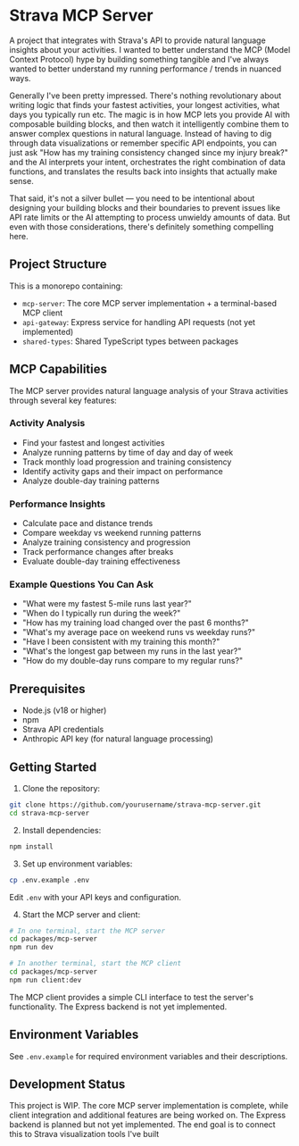# Strava MCP Server

A project that integrates with Strava's API to provide natural language insights about your activities. I wanted to better understand the MCP (Model Context Protocol) hype by building something tangible and I've always wanted to better understand my running performance / trends in nuanced ways.

Generally I've been pretty impressed. There's nothing revolutionary about writing logic that finds your fastest activities, your longest activities, what days you typically run etc. The magic is in how MCP lets you provide AI with composable building blocks, and then watch it intelligently combine them to answer complex questions in natural language. Instead of having to dig through data visualizations or remember specific API endpoints, you can just ask "How has my training consistency changed since my injury break?" and the AI interprets your intent, orchestrates the right combination of data functions, and translates the results back into insights that actually make sense.

That said, it's not a silver bullet — you need to be intentional about designing your building blocks and their boundaries to prevent issues like API rate limits or the AI attempting to process unwieldy amounts of data. But even with those considerations, there's definitely something compelling here.

## Project Structure

This is a monorepo containing:

- `mcp-server`: The core MCP server implementation + a terminal-based MCP client
- `api-gateway`: Express service for handling API requests (not yet implemented)
- `shared-types`: Shared TypeScript types between packages

## MCP Capabilities

The MCP server provides natural language analysis of your Strava activities through several key features:

### Activity Analysis

- Find your fastest and longest activities
- Analyze running patterns by time of day and day of week
- Track monthly load progression and training consistency
- Identify activity gaps and their impact on performance
- Analyze double-day training patterns

### Performance Insights

- Calculate pace and distance trends
- Compare weekday vs weekend running patterns
- Analyze training consistency and progression
- Track performance changes after breaks
- Evaluate double-day training effectiveness

### Example Questions You Can Ask

- "What were my fastest 5-mile runs last year?"
- "When do I typically run during the week?"
- "How has my training load changed over the past 6 months?"
- "What's my average pace on weekend runs vs weekday runs?"
- "Have I been consistent with my training this month?"
- "What's the longest gap between my runs in the last year?"
- "How do my double-day runs compare to my regular runs?"

## Prerequisites

- Node.js (v18 or higher)
- npm
- Strava API credentials
- Anthropic API key (for natural language processing)

## Getting Started

1. Clone the repository:

```bash
git clone https://github.com/yourusername/strava-mcp-server.git
cd strava-mcp-server
```

2. Install dependencies:

```bash
npm install
```

3. Set up environment variables:

```bash
cp .env.example .env
```

Edit `.env` with your API keys and configuration.

4. Start the MCP server and client:

```bash
# In one terminal, start the MCP server
cd packages/mcp-server
npm run dev

# In another terminal, start the MCP client
cd packages/mcp-server
npm run client:dev
```

The MCP client provides a simple CLI interface to test the server's functionality. The Express backend is not yet implemented.

## Environment Variables

See `.env.example` for required environment variables and their descriptions.

## Development Status

This project is WIP. The core MCP server implementation is complete, while client integration and additional features are being worked on. The Express backend is planned but not yet implemented. The end goal is to connect this to Strava visualization tools I've built
